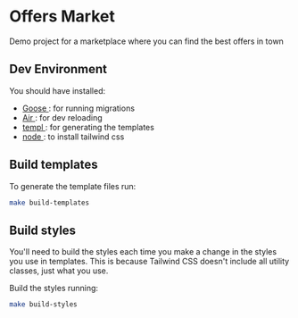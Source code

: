 # Offers Market

Demo project for a marketplace where you can find the best offers in town

## Dev Environment

You should have installed:

- [ Goose ](https://github.com/pressly/goose): for running migrations
- [ Air ](https://github.com/cosmtrek/air): for dev reloading
- [ templ ](https://github.com/a-h/templ): for generating the templates
- [ node ](https://github.com/nvm-sh/nvm): to install tailwind css

## Build templates

To generate the template files run:

```sh
make build-templates
```

## Build styles

You'll need to build the styles each time you make a change in the styles you use in templates.
This is because Tailwind CSS doesn't include all utility classes, just what you use.

Build the styles running:

```sh
make build-styles
```
